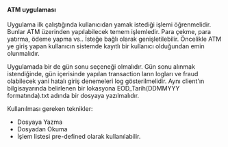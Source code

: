 #### ATM uygulaması ####
Uygulama ilk çalıştığında kullanıcıdan yamak istediği işlemi öğrenmelidir. 
Bunlar ATM üzerinden yapılabilecek temem işlemledir. Para çekme, para yatırma, ödeme yapma vs.. İsteğe bağlı olarak genişletilebilir.
Öncelikle ATM ye giriş yapan kullanıcın sistemde kayıtlı bir kullanıcı olduğundan emin olunmalıdır. 

Uygulamada bir de gün sonu seçeneği olmalıdır.  Gün sonu alınmak istendiğinde, gün içerisinde yapılan transaction ların logları ve fraud olabilecek yani hatalı giriş denemeleri log gösterilmelidir. Aynı client'ın bilgisayarında belirlenen bir lokasyona EOD_Tarih(DDMMYYY formatında).txt  adında bir dosyaya yazılmalıdır.

Kullanılması gereken teknikler:
* Dosyaya Yazma 
* Dosyadan Okuma
* İşlem listesi pre-defined olarak kullanılabilir.
